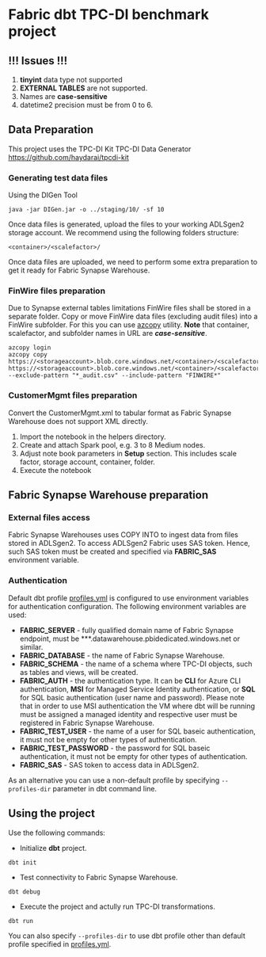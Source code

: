 # Fabric dbt TPC-DI benchmark project

## !!! Issues !!!
1. **tinyint** data type not supported
2. **EXTERNAL TABLES** are not supported.
3. Names are **case-sensitive**
4. datetime2 precision must be from 0 to 6.

## Data Preparation
This project uses the TPC-DI Kit TPC-DI Data Generator https://github.com/haydarai/tpcdi-kit

### Generating test data files
Using the DIGen Tool

```shell
java -jar DIGen.jar -o ../staging/10/ -sf 10
```
Once data files is generated, upload the files to your working ADLSgen2 storage account. We recommend using the following folders structure:
```
<container>/<scalefactor>/
```
Once data files are uploaded,  we need to perform some extra preparation to get it ready for Fabric Synapse Warehouse.

### FinWire files preparation
Due to Synapse external tables limitations FinWire files shall be stored in a separate folder.
Copy or move FinWire data files (excluding audit files) into a FinWire subfolder. For this you can use [azcopy](https://learn.microsoft.com/en-us/azure/storage/common/storage-use-azcopy-v10) utility.
**Note** that container, scalefactor, and subfolder names in URL are ***case-sensitive***.

```shell
azcopy login
azcopy copy https://<storageaccount>.blob.core.windows.net/<container>/<scalefactor>/Batch1/* https://<storageaccount>.blob.core.windows.net/<container>/<scalefactor>/Batch1/FinWire --exclude-pattern "*_audit.csv" --include-pattern "FINWIRE*"
```

### CustomerMgmt files preparation
Convert the CustomerMgmt.xml to tabular format as Fabric Synapse Warehouse does not support XML directly.
1. Import the notebook in the helpers directory.
2. Create and attach Spark pool, e.g. 3 to 8 Medium nodes.
3. Adjust note book parameters in **Setup** section. This includes scale factor, storage account, container, folder.
4. Execute the notebook

## Fabric Synapse Warehouse preparation
### External files access
Fabric Synapse Warehouses uses COPY INTO to ingest data from files stored in ADLSgen2. To access ADLSgen2 Fabric uses SAS token. Hence, such SAS token must be created and specified via **FABRIC_SAS** environment variable.

### Authentication
Default dbt profile [profiles.yml](../../profiles.yml) is configured to use environment variables for authentication configuration. The following environment variables are used:
- **FABRIC_SERVER** - fully qualified domain name of Fabric Synapse endpoint, must be ***.datawarehouse.pbidedicated.windows.net or similar.
- **FABRIC_DATABASE** - the name of Fabric Synapse Warehouse.
- **FABRIC_SCHEMA** - the name of a schema where TPC-DI objects, such as tables and views, will be created.
- **FABRIC_AUTH** - the authentication type. It can be **CLI** for Azure CLI authentication, **MSI** for Managed Service Identity authentication, or **SQL** for SQL basic authentication (user name and password).
Please note that in order to use MSI authentication the VM where dbt will be running must be assigned a managed identity and respective user must be registered in Fabric Synapse Warehouse.
- **FABRIC_TEST_USER** - the name of a user for SQL baseic authentication, it must not be empty for other types of authentication.
- **FABRIC_TEST_PASSWORD** - the password for SQL baseic authentication, it must not be empty for other types of authentication.
- **FABRIC_SAS** - SAS token to access data in ADLSgen2.

As an alternative you can use a non-default profile by specifying ```--profiles-dir``` parameter in dbt command line. 

## Using the project

Use the following commands:
- Initialize **dbt** project.
```shell
dbt init
```
- Test connectivity to Fabric Synapse Warehouse.
```shell
dbt debug
```
- Execute the project and actully run TPC-DI transformations.
```shell
dbt run
```

You can also specify ```--profiles-dir``` to use dbt profile other than default profile specified in [profiles.yml](./profiles.yml).
